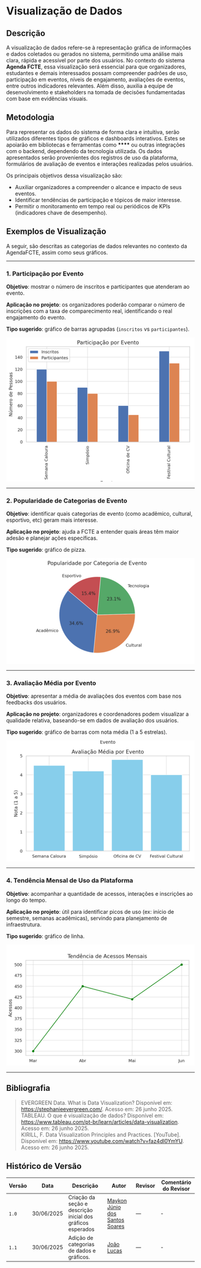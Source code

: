 ﻿# Visualização de Dados

## Descrição

A visualização de dados refere-se à representação gráfica de informações e dados coletados ou gerados no sistema, permitindo uma análise mais clara, rápida e acessível por parte dos usuários. No contexto do sistema **Agenda FCTE**, essa visualização será essencial para que organizadores, estudantes e demais interessados possam compreender padrões de uso, participação em eventos, níveis de engajamento, avaliações de eventos, entre outros indicadores relevantes. Além disso, auxilia a equipe de desenvolvimento e stakeholders na tomada de decisões fundamentadas com base em evidências visuais.

## Metodologia

Para representar os dados do sistema de forma clara e intuitiva, serão utilizados diferentes tipos de gráficos e dashboards interativos. Estes se apoiarão em bibliotecas e ferramentas como **\*\*\*\*** ou outras integrações com o backend, dependendo da tecnologia utilizada. Os dados apresentados serão provenientes dos registros de uso da plataforma, formulários de avaliação de eventos e interações realizadas pelos usuários.

Os principais objetivos dessa visualização são:

- Auxiliar organizadores a compreender o alcance e impacto de seus eventos.
- Identificar tendências de participação e tópicos de maior interesse.
- Permitir o monitoramento em tempo real ou periódicos de KPIs (indicadores chave de desempenho).

## Exemplos de Visualização

A seguir, são descritas as categorias de dados relevantes no contexto da AgendaFCTE, assim como seus gráficos.

---

### 1. Participação por Evento

**Objetivo**: mostrar o número de inscritos e participantes que atenderam ao evento.

**Aplicação no projeto**: os organizadores poderão comparar o número de inscrições com a taxa de comparecimento real, identificando o real engajamento do evento.

**Tipo sugerido**: gráfico de barras agrupadas (`inscritos` vs `participantes`).

![Gráfico de Participação por Evento](docs/assets/vizualizacaoDeDados/vizudados1.png)

---

### 2. Popularidade de Categorias de Evento

**Objetivo**: identificar quais categorias de evento (como acadêmico, cultural, esportivo, etc) geram mais interesse.

**Aplicação no projeto**: ajuda a FCTE a entender quais áreas têm maior adesão e planejar ações específicas.

**Tipo sugerido**: gráfico de pizza.

![Gráfico de Popularidade por Categoria](docs/assets/vizualizacaoDeDados/vizudados2.png)

---

### 3. Avaliação Média por Evento

**Objetivo**: apresentar a média de avaliações dos eventos com base nos feedbacks dos usuários.

**Aplicação no projeto**: organizadores e coordenadores podem visualizar a qualidade relativa, baseando-se em dados de avaliação dos usuários.

**Tipo sugerido**: gráfico de barras com nota média (1 a 5 estrelas).

![Gráfico de Avaliação Média por Evento](docs/assets/vizualizacaoDeDados/vizudados3.png)

---

### 4. Tendência Mensal de Uso da Plataforma

**Objetivo**: acompanhar a quantidade de acessos, interações e inscrições ao longo do tempo.

**Aplicação no projeto**: útil para identificar picos de uso (ex: início de semestre, semanas acadêmicas), servindo para planejamento de infraestrutura.

**Tipo sugerido**: gráfico de linha.

![Gráfico de Tendência de Acessos Mensais](docs/assets/vizualizacaoDeDados/vizudados4.png)

---



## Bibliografia

> EVERGREEN Data. What is Data Visualization? Disponível em: https://stephanieevergreen.com/. Acesso em: 26 junho 2025.  
> TABLEAU. O que é visualização de dados? Disponível em: https://www.tableau.com/pt-br/learn/articles/data-visualization. Acesso em: 26 junho 2025.  
> KIRILL, F. Data Visualization Principles and Practices. [YouTube]. Disponível em: https://www.youtube.com/watch?v=faz4dI0YmYU. Acesso em: 26 junho 2025.

## Histórico de Versão

| Versão | Data       | Descrição                                                   | Autor                                                           | Revisor | Comentário do Revisor |
| ------ | ---------- | ----------------------------------------------------------- | --------------------------------------------------------------- | ------- | --------------------- |
| `1.0`  | 30/06/2025 | Criação da seção e descrição inicial dos gráficos esperados | [Maykon Júnio dos Santos Soares](https://github.com/maykonjuso) | —       | -                     |
| `1.1`  | 30/06/2025 | Adição de categorias de dados e gráficos. | [João Lucas](https://github.com/joaolucas102) | —       | -                     |
